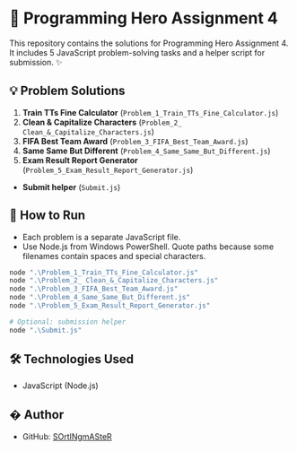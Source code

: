 # 🚀 Programming Hero Assignment 4

This repository contains the solutions for Programming Hero Assignment 4. It includes 5 JavaScript problem-solving tasks and a helper script for submission. ✨

## 💡 Problem Solutions

1. **Train TTs Fine Calculator** (`Problem_1_Train_TTs_Fine_Calculator.js`)
2. **Clean & Capitalize Characters** (`Problem_2_ Clean_&_Capitalize_Characters.js`)
3. **FIFA Best Team Award** (`Problem_3_FIFA_Best_Team_Award.js`)
4. **Same Same But Different** (`Problem_4_Same_Same_But_Different.js`)
5. **Exam Result Report Generator** (`Problem_5_Exam_Result_Report_Generator.js`)

- **Submit helper** (`Submit.js`)

## 🚦 How to Run

- Each problem is a separate JavaScript file.
- Use Node.js from Windows PowerShell. Quote paths because some filenames contain spaces and special characters.

```powershell
node ".\Problem_1_Train_TTs_Fine_Calculator.js"
node ".\Problem_2_ Clean_&_Capitalize_Characters.js"
node ".\Problem_3_FIFA_Best_Team_Award.js"
node ".\Problem_4_Same_Same_But_Different.js"
node ".\Problem_5_Exam_Result_Report_Generator.js"

# Optional: submission helper
node ".\Submit.js"
```

## 🛠️ Technologies Used

- JavaScript (Node.js)

## � Author

- GitHub: [SOrtINgmASteR](https://github.com/SOrtINgmASteR)
